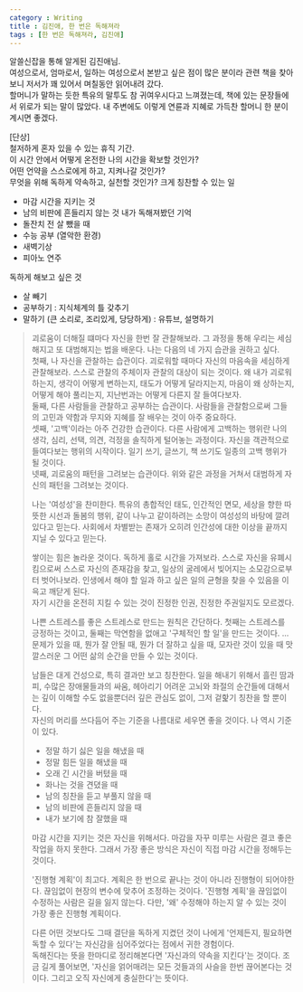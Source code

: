 ```yaml
---
category : Writing
title : 김진애, 한 번은 독해져라
tags : [한 번은 독해져라, 김진애]
---
```


알쓸신잡을 통해 알게된 김진애님.  
여성으로서, 엄마로서, 일하는 여성으로서 본받고 싶은 점이 많은 분이라 관련 책을 찾아보니 저서가 꽤 있어서 며칠동안 읽어내려 갔다.  
할머니가 말하는 듯한 특유의 말투도 참 귀여우시다고 느껴졌는데, 책에 있는 문장들에서 위로가 되는 말이 많았다. 내 주변에도 이렇게 연륜과 지혜로 가득찬 할머니 한 분이 계시면 좋겠다. 

[단상]  
철저하게 혼자 있을 수 있는 휴직 기간.  
이 시간 안에서 어떻게 온전한 나의 시간을 확보할 것인가?  
어떤 언약을 스스로에게 하고, 지켜나갈 것인가?  
무엇을 위해 독하게 약속하고, 실천할 것인가?
크게 칭찬할 수 있는 일  
- 마감 시간을 지키는 것  
- 남의 비판에 흔들리지 않는 것
내가 독해져봤던 기억  
- 돌잔치 전 살 뺐을 때  
- 수능 공부 (열악한 환경)
- 새벽기상 
- 피아노 연주

독하게 해보고 싶은 것
- 살 빼기
- 공부하기 : 지식체계의 틀 갖추기
- 말하기 (큰 소리로, 조리있게, 당당하게) : 유튜브, 설명하기

> 괴로움이 더해질 떄마다 자신을 한번 잘 관찰해보라. 그 과정을 통해 우리는 세심해지고 또 대범해지는 법을 배운다. 나는 다음의 네 가지 습관을 권하고 싶다.    
> 첫째, 나 자신을 관찰하는 습관이다. 괴로워할 때마다 자신의 마음속을 세심하게 관찰해보라. 스스로 관찰의 주체이자 관찰의 대상이 되는 것이다. 왜 내가 괴로워하는지, 생각이 어떻게 변하는지, 태도가 어떻게 달라지는지, 마음이 왜 상하는지, 어떻게 해야 풀리는지, 지난번과는 어떻게 다른지 잘 들여다보자.  
> 둘째, 다른 사람들을 관찰하고 공부하는 습관이다. 사람들을 관찰함으로써 그들의 고민과 약함과 무지와 지혜를 잘 배우는 것이 아주 중요하다.  
> 셋째, '고백'이라는 아주 건강한 습관이다. 다른 사람에게 고백하는 행위란 나의 생각, 심리, 선택, 의견, 걱정을 솔직하게 털어놓는 과정이다. 자신을 객관적으로 들여다보는 행위의 시작이다. 일기 쓰기, 글쓰기, 책 쓰기도 일종의 고백 행위가 될 것이다.  
> 넷째, 괴로움의 패턴을 그려보는 습관이다. 위와 같은 과정을 거쳐서 대범하게 자신의 패턴을 그려보는 것이다.
> 
> 나는 '여성성'을 찬미한다. 특유의 총합적인 태도, 인간적인 면모, 세상을 향한 따뜻한 시선과 돌봄의 행위, 같이 나누고 같이하려는 소망이 여성성의 바탕에 깔려 있다고 믿는다. 사회에서 차별받는 존재가 오히려 인간성에 대한 이상을 끝까지 지닐 수 있다고 믿는다.
> 
> 쌓이는 힘은 놀라운 것이다. 독하게 홀로 시간을 가져보라. 스스로 자신을 유폐시킴으로써 스스로 자신의 존재감을 찾고, 일상의 굴레에서 빚어지는 소모감으로부터 벗어나보라. 인생에서 해야 할 일과 하고 싶은 일의 균형을 찾을 수 있음을 이윽고 깨닫게 된다.  
> 자기 시간을 온전히 지킬 수 있는 것이 진정한 인권, 진정한 주권일지도 모르겠다.  
> 
> 
> 나쁜 스트레스를 좋은 스트레스로 만드는 원칙은 간단하다. 첫째는 스트레스를 긍정하는 것이고, 둘째는 막연함을 없애고 '구체적인 할 일'을 만드는 것이다. ... 문제가 있을 때, 뭔가 잘 안될 때, 뭔가 더 잘하고 싶을 때, 모자란 것이 있을 때 맛깔스러운 그 어떤 삶의 순간을 만들 수 있는 것이다.
> 
> 남들은 대게 건성으로, 특히 결과만 보고 칭찬한다. 일을 해내기 위해서 흘린 땀과 피, 수많은 장애물들과의 싸움, 헤아리기 어려운 고뇌와 좌절의 순간들에 대해서는 깊이 이해할 수도 없을뿐더러 깊은 관심도 없이, 그저 겉핥기 칭찬을 할 뿐이다.  
> 자신의 머리를 쓰다듬어 주는 기준을 나름대로 세우면 좋을 것이다. 나 역시 기준이 있다.  
> - 정말 하기 싫은 일을 해냈을 때  
> - 정말 힘든 일을 해냈을 때  
> - 오래 긴 시간을 버텼을 때  
> - 화나는 것을 견뎠을 때  
> - 남의 칭찬을 듣고 부풀지 않을 때  
> - 남의 비판에 흔들리지 않을 때  
> - 내가 보기에 참 잘했을 때 
> 
> 마감 시간을 지키는 것은 자신을 위해서다. 마감을 자꾸 미루는 사람은 결코 좋은 작업을 하지 못한다. 그래서 가장 좋은 방식은 자신이 직접 마감 시간을 정해두는 것이다.  
> 
> '진행형 계획'이 최고다. 계획은 한 번으로 끝나는 것이 아니라 진행형이 되어야한다. 끊임없이 현장의 변수에 맞추어 조정하는 것이다. '진행형 계획'을 끊임없이 수정하는 사람은 길을 잃지 않는다. 다만, '왜' 수정해야 하는지 알 수 있는 것이 가장 좋은 진행형 계획이다.
> 
> 다른 어떤 것보다도 그때 결단을 독하게 지켰던 것이 나에게 '언제든지, 필요하면 독할 수 있다'는 자신감을 심어주었다는 점에서 귀한 경험이다.  
> 독해진다는 뜻을 한마디로 정리해본다면 '자신과의 약속을 지킨다'는 것이다. 조금 길게 풀어보면, '자신을 얽어매려는 모든 것들과의 사슬을 한번 끊어본다는 것이다. 그리고 오직 자신에게 충실한다'는 뜻이다.